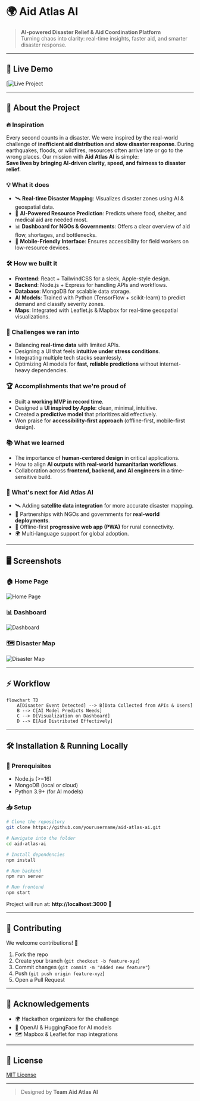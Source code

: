 
# 🌍 Aid Atlas AI

> **AI-powered Disaster Relief & Aid Coordination Platform**  
> Turning chaos into clarity: real-time insights, faster aid, and smarter disaster response.

---

## 🚀 Live Demo  
[![Live Project](https://aid-atlas-ai.vercel.app/)

---

## 📖 About the Project  

### 🔥 Inspiration  
Every second counts in a disaster. We were inspired by the real-world challenge of **inefficient aid distribution** and **slow disaster response**. During earthquakes, floods, or wildfires, resources often arrive late or go to the wrong places. Our mission with **Aid Atlas AI** is simple:  
**Save lives by bringing AI-driven clarity, speed, and fairness to disaster relief.**

### 💡 What it does  
- 🛰️ **Real-time Disaster Mapping**: Visualizes disaster zones using AI & geospatial data.  
- 🤖 **AI-Powered Resource Prediction**: Predicts where food, shelter, and medical aid are needed most.  
- 📊 **Dashboard for NGOs & Governments**: Offers a clear overview of aid flow, shortages, and bottlenecks.  
- 📱 **Mobile-Friendly Interface**: Ensures accessibility for field workers on low-resource devices.  

### 🛠️ How we built it  
- **Frontend**: React + TailwindCSS for a sleek, Apple-style design.  
- **Backend**: Node.js + Express for handling APIs and workflows.  
- **Database**: MongoDB for scalable data storage.  
- **AI Models**: Trained with Python (TensorFlow + scikit-learn) to predict demand and classify severity zones.  
- **Maps**: Integrated with Leaflet.js & Mapbox for real-time geospatial visualizations.  

### 🧗 Challenges we ran into  
- Balancing **real-time data** with limited APIs.  
- Designing a UI that feels **intuitive under stress conditions**.  
- Integrating multiple tech stacks seamlessly.  
- Optimizing AI models for **fast, reliable predictions** without internet-heavy dependencies.  

### 🏆 Accomplishments that we're proud of  
- Built a **working MVP in record time**.  
- Designed a **UI inspired by Apple**: clean, minimal, intuitive.  
- Created a **predictive model** that prioritizes aid effectively.  
- Won praise for **accessibility-first approach** (offline-first, mobile-first design).  

### 📚 What we learned  
- The importance of **human-centered design** in critical applications.  
- How to align **AI outputs with real-world humanitarian workflows**.  
- Collaboration across **frontend, backend, and AI engineers** in a time-sensitive build.  

### 🔮 What's next for Aid Atlas AI  
- 🛰️ Adding **satellite data integration** for more accurate disaster mapping.  
- 🤝 Partnerships with NGOs and governments for **real-world deployments**.  
- 📡 Offline-first **progressive web app (PWA)** for rural connectivity.  
- 🌍 Multi-language support for global adoption.  

---

## 🖥️ Screenshots  

### 🏠 Home Page  
![Home Page](https://picsum.photos/1200/600?random=1)

### 📊 Dashboard  
![Dashboard](https://picsum.photos/1200/600?random=2)

### 🗺️ Disaster Map  
![Disaster Map](https://picsum.photos/1200/600?random=3)

---

## ⚡ Workflow  

```mermaid
flowchart TD
    A[Disaster Event Detected] --> B[Data Collected from APIs & Users]
    B --> C[AI Model Predicts Needs]
    C --> D[Visualization on Dashboard]
    D --> E[Aid Distributed Effectively]
```

---

## 🛠️ Installation & Running Locally  

### 🔧 Prerequisites  
- Node.js (>=16)  
- MongoDB (local or cloud)  
- Python 3.9+ (for AI models)  

### 📥 Setup  

```bash
# Clone the repository
git clone https://github.com/yourusername/aid-atlas-ai.git

# Navigate into the folder
cd aid-atlas-ai

# Install dependencies
npm install

# Run backend
npm run server

# Run frontend
npm start
```

Project will run at: **http://localhost:3000** 🎉  

---

## 🤝 Contributing  

We welcome contributions! 🚀  
1. Fork the repo  
2. Create your branch (`git checkout -b feature-xyz`)  
3. Commit changes (`git commit -m "Added new feature"`)  
4. Push (`git push origin feature-xyz`)  
5. Open a Pull Request  

---

## 🏅 Acknowledgements  

- 🌍 Hackathon organizers for the challenge  
- 🤖 OpenAI & HuggingFace for AI models  
- 🗺️ Mapbox & Leaflet for map integrations  

---

## 📜 License  
[MIT License](LICENSE)

---

> Designed by **Team Aid Atlas AI**  
